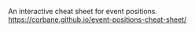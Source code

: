
An interactive cheat sheet for event positions.
https://corbane.github.io/event-positions-cheat-sheet/
